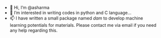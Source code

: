 - 👋 Hi, I’m @asharma
- 👀 I’m interested in writing codes in python and C language...
- 📫 I have written a small package named <i>dam</i> to develop machine learning potentials for materials. Please contact me via email if you need any help regarding this.

<!---
asharma-ms/asharma-ms is a ✨ special ✨ repository because its `README.md` (this file) appears on your GitHub profile.
You can click the Preview link to take a look at your changes.
--->
